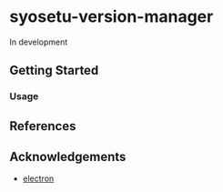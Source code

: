 # syosetu-version-manager

In development

## Getting Started

### Usage

## References

## Acknowledgements

- [electron](https://www.electronjs.org/)